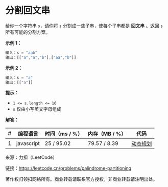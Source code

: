# 分割回文串

给你一个字符串 `s`，请你将 `s` 分割成一些子串，使每个子串都是 **回文串** 。返回 `s` 所有可能的分割方案。

**示例 1：**

``` javascript
输入：s = "aab"
输出：[["a","a","b"],["aa","b"]]
```

**示例 2：**

``` javascript
输入：s = "a"
输出：[["a"]]
```

**提示：**

- `1 <= s.length <= 16`
- `s` 仅由小写英文字母组成

**解答：**

**#**|**编程语言**|**时间（ms / %）**|**内存（MB / %）**|**代码**
--|--|--|--|--
1|javascript|25 / 95.02|79.57 / 8.39|[动态规划](./javascript/ac_v1.js)

来源：力扣（LeetCode）

链接：https://leetcode.cn/problems/palindrome-partitioning

著作权归领扣网络所有。商业转载请联系官方授权，非商业转载请注明出处。
